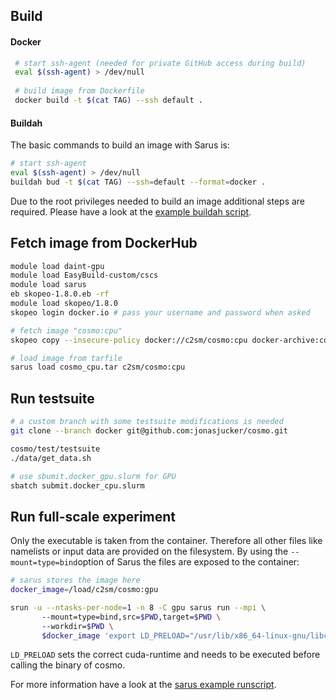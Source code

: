 ## Build
#### Docker

```bash
 # start ssh-agent (needed for private GitHub access during build)
 eval $(ssh-agent) > /dev/null
 
 # build image from Dockerfile
 docker build -t $(cat TAG) --ssh default .
 ```
 
 #### Buildah
 The basic commands to build an image with Sarus is:
 ```bash
# start ssh-agent
eval $(ssh-agent) > /dev/null
 buildah bud -t $(cat TAG) --ssh=default --format=docker .
 ```
 Due to the root privileges needed to build an image additional steps are required.
 Please have a look at the [example buildah script](../buildah.slurm).
## Fetch image from DockerHub

```bash
module load daint-gpu
module load EasyBuild-custom/cscs 
module load sarus
eb skopeo-1.8.0.eb -rf
module load skopeo/1.8.0
skopeo login docker.io # pass your username and password when asked

# fetch image "cosmo:cpu"
skopeo copy --insecure-policy docker://c2sm/cosmo:cpu docker-archive:cosmo_cpu.tar

# load image from tarfile
sarus load cosmo_cpu.tar c2sm/cosmo:cpu
```

## Run testsuite
```bash
# a custom branch with some testsuite modifications is needed
git clone --branch docker git@github.com:jonasjucker/cosmo.git

cosmo/test/testsuite
./data/get_data.sh

# use sbumit.docker_gpu.slurm for GPU
sbatch submit.docker_cpu.slurm
```

## Run full-scale experiment
Only the executable is taken from the container. Therefore all other files like namelists or input data
are provided on the filesystem.
By using the `--mount=type=bind`option of Sarus the files are exposed to the container:

```bash
# sarus stores the image here
docker_image=/load/c2sm/cosmo:gpu

srun -u --ntasks-per-node=1 -n 8 -C gpu sarus run --mpi \                                                        
       --mount=type=bind,src=$PWD,target=$PWD \                                                                  
       --workdir=$PWD \                                                                                          
       $docker_image 'export LD_PRELOAD="/usr/lib/x86_64-linux-gnu/libcuda.so" && /root/cosmo_gpu'
```
`LD_PRELOAD` sets the correct cuda-runtime and needs to be executed before calling the binary of cosmo.

For more information have a look at the [sarus example runscript](../submit.docker.slurm).
